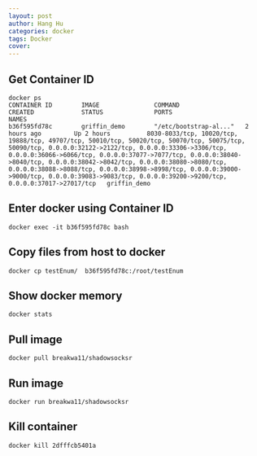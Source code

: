 ```yaml
---
layout: post
author: Hang Hu
categories: docker
tags: Docker 
cover: 
---
```


## Get Container ID

```
docker ps
CONTAINER ID        IMAGE               COMMAND                  CREATED             STATUS              PORTS                                                                                                                                                                                                                                                                                                                                                                                                                                         NAMES
b36f595fd78c        griffin_demo        "/etc/bootstrap-al..."   2 hours ago         Up 2 hours          8030-8033/tcp, 10020/tcp, 19888/tcp, 49707/tcp, 50010/tcp, 50020/tcp, 50070/tcp, 50075/tcp, 50090/tcp, 0.0.0.0:32122->2122/tcp, 0.0.0.0:33306->3306/tcp, 0.0.0.0:36066->6066/tcp, 0.0.0.0:37077->7077/tcp, 0.0.0.0:38040->8040/tcp, 0.0.0.0:38042->8042/tcp, 0.0.0.0:38080->8080/tcp, 0.0.0.0:38088->8088/tcp, 0.0.0.0:38998->8998/tcp, 0.0.0.0:39000->9000/tcp, 0.0.0.0:39083->9083/tcp, 0.0.0.0:39200->9200/tcp, 0.0.0.0:37017->27017/tcp   griffin_demo
```


## Enter docker using Container ID


```
docker exec -it b36f595fd78c bash
```


## Copy files from host to docker


```
docker cp testEnum/  b36f595fd78c:/root/testEnum
```


## Show docker memory


```
docker stats
```


## Pull image


```
docker pull breakwa11/shadowsocksr
```


## Run image


```
docker run breakwa11/shadowsocksr
```


## Kill container


```
docker kill 2dfffcb5401a
```
